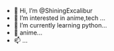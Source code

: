 
- 👋 Hi, I’m @ShiningExcalibur
- 👀 I’m interested in anime,tech ...
- 🌱 I’m currently learning python...
- 💞️ anime...
- 📫  ...

<!---
ShiningExcalibur/ShiningExcalibur is a ✨ special ✨ repository because its `README.md` (this file) appears on your GitHub profile.
You can click the Preview link to take a look at your changes.
--->
